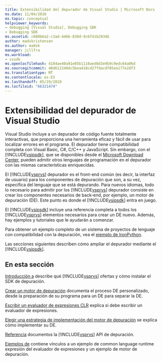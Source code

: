 ```yaml
---
title: Extensibilidad del depurador de Visual Studio | Microsoft Docs
ms.date: 11/04/2016
ms.topic: conceptual
helpviewer_keywords:
- debugging [Visual Studio], Debugging SDK
- Debugging SDK
ms.assetid: c088b6a2-c3ad-446b-830d-9c6f41b2934b
author: madskristensen
ms.author: madsk
manager: jillfra
ms.workload:
- vssdk
ms.openlocfilehash: 4184ae40a91e05b1110aed8d3e9b9c9edc64a06d
ms.sourcegitcommit: 40d612240dc5bea418cd27fdacdf85ea177e2df3
ms.translationtype: MT
ms.contentlocale: es-ES
ms.lasthandoff: 05/29/2019
ms.locfileid: "66321474"
---
```

# <a name="visual-studio-debugger-extensibility"></a>Extensibilidad del depurador de Visual Studio
Visual Studio incluye a un depurador de código fuente totalmente interactivas, que proporciona una herramienta eficaz y fácil de usar para localizar errores en el programa. El depurador tiene compatibilidad completa con Visual Basic, C#, C/C++ y JavaScript. Sin embargo, con el [!INCLUDE[vsipsdk](../../extensibility/includes/vsipsdk_md.md)], que se disponibles desde el [Microsoft Download Center](http://go.microsoft.com/fwlink/?LinkId=214453), pueden admitir otros lenguajes de programación en el depurador con las mismas características enriquecidas.

 El [!INCLUDE[vsprvs](../../code-quality/includes/vsprvs_md.md)] depurador es el front-end común (es decir, la interfaz de usuario) para los componentes de depuración que son, a su vez, específica del lenguaje que se está depurando. Para nuevos idiomas, todo lo necesario para admitir por los [!INCLUDE[vsprvs](../../code-quality/includes/vsprvs_md.md)] depurador consiste en crear los componentes necesarios de back-end, por ejemplo, un motor de depuración (DE). Este punto es donde el [!INCLUDE[vsipsdk](../../extensibility/includes/vsipsdk_md.md)] entra en juego.

 El [!INCLUDE[vsipsdk](../../extensibility/includes/vsipsdk_md.md)] incluye una referencia completa a todos los [!INCLUDE[vsprvs](../../code-quality/includes/vsprvs_md.md)] elementos necesarios para crear un DE nuevo. Además, hay ejemplos y tutoriales que le ayudarán a comenzar.

 Para obtener un ejemplo completo de un sistema de proyectos de lenguaje con compatibilidad con la depuración, vea el [ejemplo de IronPython](https://www.microsoft.com/download/details.aspx?id=55984).

 Las secciones siguientes describen cómo ampliar el depurador mediante el [!INCLUDE[vsipsdk](../../extensibility/includes/vsipsdk_md.md)].

## <a name="in-this-section"></a>En esta sección
 [Introducción a](../../extensibility/debugger/getting-started-with-debugger-extensibility.md) describe qué [!INCLUDE[vsprvs](../../code-quality/includes/vsprvs_md.md)] ofertas y cómo instalar el SDK de depuración.

 [Crear un motor de depuración](../../extensibility/debugger/creating-a-custom-debug-engine.md) documenta el proceso DE personalizado, desde la preparación de su programa para un DE para separar la DE.

 [Escribir un evaluador de expresiones CLR](../../extensibility/debugger/writing-a-common-language-runtime-expression-evaluator.md) explica si debe escribir un evaluador de expresiones.

 [Elegir una estrategia de implementación del motor de depuración](../../extensibility/debugger/choosing-a-debug-engine-implementation-strategy.md) se explica cómo implementar su DE.

 [Referencia](../../extensibility/debugger/reference/reference-visual-studio-debugging-apis.md) documentos la [!INCLUDE[vsprvs](../../code-quality/includes/vsprvs_md.md)] API de depuración.

 [Ejemplos de](../../extensibility/debugger/visual-studio-debugging-samples.md) contiene vínculos a un ejemplo de common language runtime expresión del evaluador de expresiones y un ejemplo de motor de depuración.
